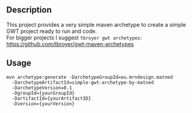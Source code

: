 ## Description

This project provides a very simple maven archetype to create a simple GWT project ready to run and code. <br>
For bigger projects I suggest `tbroyer gwt archetypes`:  
https://github.com/tbroyer/gwt-maven-archetypes
## Usage

    mvn archetype:generate -DarchetypeGroupId=eu.mrndesign.matned                
      -DarchetypeArtifactId=simple-gwt-archetype-by-matned          
      -DarchetypeVersion=0.1                
      -DgroupId={yourGroupId}                               
      -DartifactId={yourArtifactID}                                                      
      -Dversion={yourVersion}

